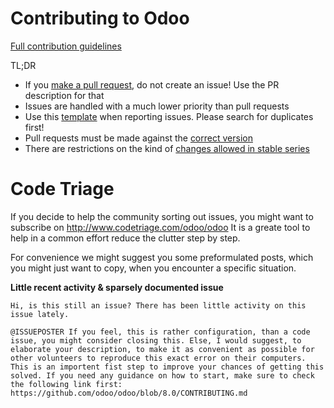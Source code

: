 Contributing to Odoo
====================

[Full contribution guidelines](https://github.com/odoo/odoo/wiki/Contributing)

TL;DR

* If you [make a pull request](https://github.com/odoo/odoo/wiki/Contributing#making-pull-requests),
  do not create an issue! Use the PR description for that
* Issues are handled with a much lower priority than pull requests
* Use this [template](https://github.com/odoo/odoo/wiki/Contributing#reporting-issues)
  when reporting issues. Please search for duplicates first!
* Pull requests must be made against the [correct version](https://github.com/odoo/odoo/wiki/Contributing#against-which-version-should-i-submit-a-patch)
* There are restrictions on the kind of [changes allowed in stable series](https://github.com/odoo/odoo/wiki/Contributing#what-does-stable-mean)


Code Triage
===========

If you decide to help the community sorting out issues, you might want to subscribe on http://www.codetriage.com/odoo/odoo
It is a greate tool to help in a common effort reduce the clutter step by step.

For convenience we might suggest you some preformulated posts, which you might just want to copy, when you encounter a specific situation.

**Little recent activity & sparsely documented issue**
```
Hi, is this still an issue? There has been little activity on this issue lately.

@ISSUEPOSTER If you feel, this is rather configuration, than a code issue, you might consider closing this. Else, I would suggest, to elaborate your description, to make it as convenient as possible for other volunteers to reproduce this exact error on their computers. This is an importent fist step to improve your chances of getting this solved. If you need any guidance on how to start, make sure to check the following link first: https://github.com/odoo/odoo/blob/8.0/CONTRIBUTING.md
``` 
